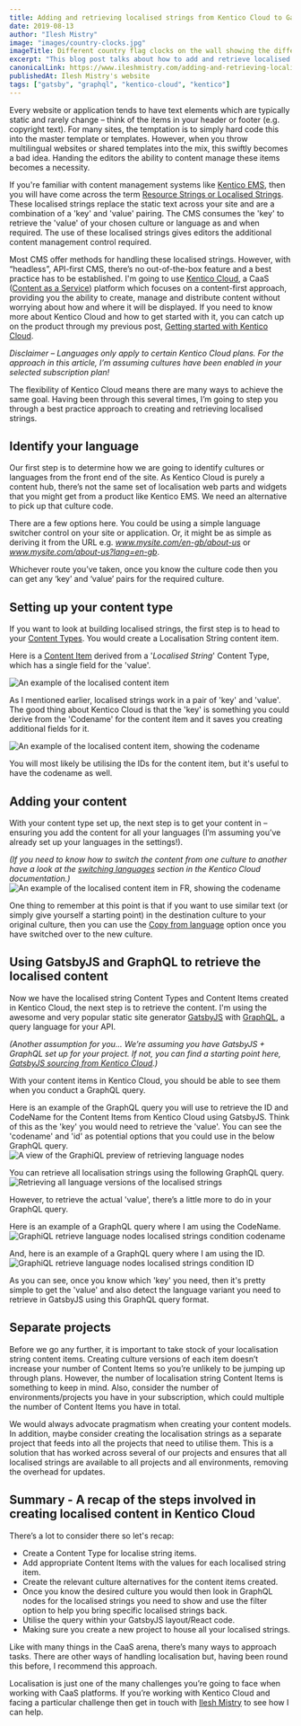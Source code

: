```yaml
---
title: Adding and retrieving localised strings from Kentico Cloud to GatsbyJS and GraphQL
date: 2019-08-13
author: "Ilesh Mistry"
image: "images/country-clocks.jpg"
imageTitle: Different country flag clocks on the wall showing the different times 
excerpt: "This blog post talks about how to add and retrieve localised strings from Kentico Cloud by using GatsbyJS and GraphQL"
canonicalLink: https://www.ileshmistry.com/adding-and-retrieving-localised-strings-from-kentico-cloud-to-gatsbyjs-and-graphql/
publishedAt: Ilesh Mistry's website
tags: ["gatsby", "graphql", "kentico-cloud", "kentico"]
---
```


Every website or application tends to have text elements which are typically static and rarely change – think of the items in your header or footer (e.g. copyright text). For many sites, the temptation is to simply hard code this into the master template or templates. However, when you throw multilingual websites or shared templates into the mix, this swiftly becomes a bad idea. Handing the editors the ability to content manage these items becomes a necessity. 

If you're familiar with content management systems like [Kentico EMS](https://www.kentico.com/), then you will have come across the term [Resource Strings or Localised Strings](https://docs.kentico.com/k12sp/multilingual-websites/setting-up-a-multilingual-user-interface/working-with-resource-strings). These localised strings replace the static text across your site and are a combination of a 'key' and 'value' pairing. The CMS consumes the 'key' to retrieve the 'value' of your chosen culture or language as and when required. The use of these localised strings gives editors the additional content management control required.

Most CMS offer methods for handling these localised strings. However, with “headless”, API-first CMS, there’s no out-of-the-box feature and a best practice has to be established. I'm going to use [Kentico Cloud](https://kenticocloud.com/), a CaaS ([Content as a Service](https://en.wikipedia.org/wiki/Content_as_a_service)) platform which focuses on a content-first approach, providing you the ability to create, manage and distribute content without worrying about how and where it will be displayed. If you need to know more about Kentico Cloud and how to get started with it, you can catch up on the product through my previous post, [Getting started with Kentico Cloud](https://www.ileshmistry.com/getting-started-with-kentico-cloud/).

*Disclaimer – Languages only apply to certain Kentico Cloud plans. For the approach in this article, I’m assuming cultures have been enabled in your selected subscription plan!*

The flexibility of Kentico Cloud means there are many ways to achieve the same goal. Having been through this several times, I’m going to step you through a best practice approach to creating and retrieving localised strings.

## Identify your language

Our first step is to determine how we are going to identify cultures or languages from the front end of the site. As Kentico Cloud is purely a content hub, there’s not the same set of localisation web parts and widgets that you might get from a product like Kentico EMS. We need an alternative to pick up that culture code.

There are a few options here. You could be using a simple language switcher control on your site or application. Or, it might be as simple as deriving it from the URL e.g. *www.mysite.com/en-gb/about-us* or *www.mysite.com/about-us?lang=en-gb*.

Whichever route you’ve taken, once you know the culture code then you can get any ‘key’ and ‘value’ pairs for the required culture.

## Setting up your content type
If you want to look at building localised strings, the first step is to head to your [Content Types](https://docs.kenticocloud.com/tutorials/set-up-projects/define-content-models/creating-and-deleting-content-types). You would create a Localisation String content item.

Here is a [Content Item](https://docs.kenticocloud.com/tutorials/write-and-collaborate/write-content/adding-content-items) derived from a '*Localised String*' Content Type, which has a single field for the 'value'.

![An example of the localised content item](images/Localise-Content-Item.png)

As I mentioned earlier, localised strings work in a pair of 'key' and 'value'. The good thing about Kentico Cloud is that the 'key' is something you could derive from the 'Codename' for the content item and it saves you creating additional fields for it.

![An example of the localised content item, showing the codename](images/Localise-Content-Item-Codename.png)

You will most likely be utilising the IDs for the content item, but it's useful to have the codename as well.

## Adding your content

With your content type set up, the next step is to get your content in – ensuring you add the content for all your languages (I’m assuming you’ve already set up your languages in the settings!).

*(If you need to know how to switch the content from one culture to another have a look at the [switching languages](https://docs.kenticocloud.com/tutorials/write-and-collaborate/create-multilingual-content/switching-languages) section in the Kentico Cloud documentation.)*
![An example of the localised content item in FR, showing the codename](images/Localise-Content-Item-FR.png)

One thing to remember at this point is that if you want to use similar text (or simply give yourself a starting point) in the destination culture to your original culture, then you can use the [Copy from language](https://docs.kenticocloud.com/tutorials/write-and-collaborate/create-multilingual-content/translating-content-items#a-translating-a-content-item) option once you have switched over to the new culture.

## Using GatsbyJS and GraphQL to retrieve the localised content

Now we have the localised string Content Types and Content Items created in Kentico Cloud, the next step is to retrieve the content. I'm using the awesome and very popular static site generator [GatsbyJS](/) with [GraphQL](https://graphql.org/), a query language for your API.

*(Another assumption for you... We’re assuming you have GatsbyJS + GraphQL set up for your project. If not, you can find a starting point here, [GatsbyJS sourcing from Kentico Cloud](/docs/sourcing-from-kentico-cloud/).)*

With your content items in Kentico Cloud, you should be able to see them when you conduct a GraphQL query.

Here is an example of the GraphQL query you will use to retrieve the ID and CodeName for the Content Items from Kentico Cloud using GatsbyJS. Think of this as the 'key' you would need to retrieve the 'value'. You can see the 'codename' and 'id' as potential options that you could use in the below GraphQL query.
![A view of the GraphiQL preview of retrieving language nodes](images/GraphiQL-retrieve-lang-nodes.png)

You can retrieve all localisation strings using the following GraphQL query.
![Retrieving all language versions of the localised strings](images/GraphiQL-retrieve-lang-variants.png)

However, to retrieve the actual 'value', there’s a little more to do in your GraphQL query.

Here is an example of a GraphQL query where I am using the CodeName.
![GraphiQL retrieve language nodes localised strings condition codename](images/GraphiQL-retrieve-lang-variants-based-on-condition-codename.png)

And, here is an example of a GraphQL query where I am using the ID.
![GraphiQL retrieve language nodes localised strings condition ID](images/GraphiQL-retrieve-lang-variants-based-on-condition-id.png)

As you can see, once you know which 'key' you need, then it's pretty simple to get the 'value' and also detect the language variant you need to retrieve in GatsbyJS using this GraphQL query format.

## Separate projects

Before we go any further, it is important to take stock of your localisation string content items. Creating culture versions of each item doesn’t increase your number of Content Items so you’re unlikely to be jumping up through plans. However, the number of localisation string Content Items is something to keep in mind. Also, consider the number of environments/projects you have in your subscription, which could multiple the number of Content Items you have in total.

We would always advocate pragmatism when creating your content models. In addition, maybe consider creating the localisation strings as a separate project that feeds into all the projects that need to utilise them. This is a solution that has worked across several of our projects and ensures that all localised strings are available to all projects and all environments, removing the overhead for updates.

## Summary - A recap of the steps involved in creating localised content in Kentico Cloud

There’s a lot to consider there so let's recap:

* Create a Content Type for localise string items.
* Add appropriate Content Items with the values for each localised string item.
* Create the relevant culture alternatives for the content items created.
* Once you know the desired culture you would then look in GraphQL nodes for the localised strings you need to show and use the filter option to help you bring specific localised strings back.
* Utilise the query within your GatsbyJS layout/React code.
* Making sure you create a new project to house all your localised strings.

Like with many things in the CaaS arena, there’s many ways to approach tasks. There are other ways of handling localisation but, having been round this before, I recommend this approach.

Localisation is just one of the many challenges you’re going to face when working with CaaS platforms. If you’re working with Kentico Cloud and facing a particular challenge then get in touch with [Ilesh Mistry](mailto:ilesh.m@mmtdigital.co.uk) to see how I can help.